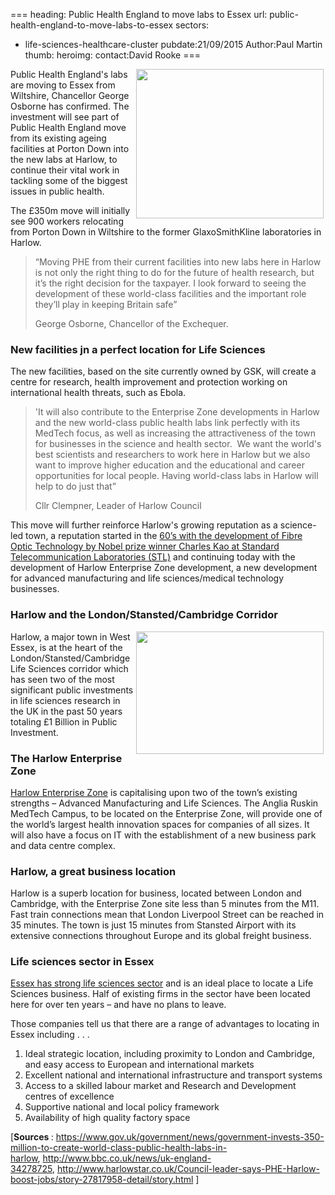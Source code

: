 ===
heading: Public Health England to move labs to Essex
url: public-health-england-to-move-labs-to-essex
sectors:
  - life-sciences-healthcare-cluster 
pubdate:21/09/2015
Author:Paul Martin
thumb:
heroimg:
contact:David Rooke
===
<p><strong><img alt='' src='http://www.investessex.co.uk/uploads/about/GSK_500px_150dpi.jpg' style='border-style:solid; border-width:0px; float:right; height:239px; margin:0px 3px; width:300px'/></strong></p><p>Public Health England's labs are moving to Essex from Wiltshire, Chancellor George Osborne has confirmed. The investment will see part of Public Health England move from its existing ageing facilities at Porton Down into the new labs at Harlow, to continue their vital work in tackling some of the biggest issues in public health.</p><p>The £350m move will initially see 900 workers relocating from Porton Down in Wiltshire to the former GlaxoSmithKline laboratories in Harlow.</p><blockquote><p>“Moving PHE from their current facilities into new labs here in Harlow is not only the right thing to do for the future of health research, but it’s the right decision for the taxpayer. I look forward to seeing the development of these world-class facilities and the important role they’ll play in keeping Britain safe”</p><p>George Osborne, Chancellor of the Exchequer.</p></blockquote><h3>New facilities jn a perfect location for Life Sciences</h3><p>The new facilities, based on the site currently owned by GSK, will create a centre for research, health improvement and protection working on international health threats, such as Ebola.</p><blockquote><p>'It will also contribute to the Enterprise Zone developments in Harlow and the new world-class public health labs link perfectly with its MedTech focus, as well as increasing the attractiveness of the town for businesses in the science and health sector.  We want the world's best scientists and researchers to work here in Harlow but we also want to improve higher education and the educational and career opportunities for local people. Having world-class labs in Harlow will help to do just that”</p><p>Cllr Clempner, Leader of Harlow Council</p></blockquote><p>This move will further reinforce Harlow's growing reputation as a science-led town, a reputation started in the <a href='http://www.investessex.co.uk/studies/case-studies/fibre-optic-invention'>60’s with the development of Fibre Optic Technology by Nobel prize winner Charles Kao at Standard Telecommunication Laboratories (STL)</a> and continuing today with the development of Harlow Enterprise Zone development, a new development for advanced manufacturing and life sciences/medical technology businesses.</p><h3>Harlow and the London/Stansted/Cambridge Corridor</h3><p><img alt='' src='http://www.investessex.co.uk/uploads/about/1Billion_Public_Investment_150dpi_RGB_copy.jpg' style='border-style:solid; border-width:0px; float:right; height:196px; margin:0px 3px; width:300px'/>Harlow, a major town in West Essex, is at the heart of the London/Stansted/Cambridge Life Sciences corridor which has seen two of the most significant public investments in life sciences research in the UK in the past 50 years totaling £1 Billion in Public Investment. </p><h3>The Harlow Enterprise Zone</h3><p><a href='http://www.investessex.co.uk/studies/place-studies/harlow_enterprise'>Harlow Enterprise Zone</a> is capitalising upon two of the town’s existing strengths – Advanced Manufacturing and Life Sciences. The Anglia Ruskin MedTech Campus, to be located on the Enterprise Zone, will provide one of the world’s largest health innovation spaces for companies of all sizes. It will also have a focus on IT with the establishment of a new business park and data centre complex.</p><h3>Harlow, a great business location</h3><p>Harlow is a superb location for business, located between London and Cambridge, with the Enterprise Zone site less than 5 minutes from the M11. Fast train connections mean that London Liverpool Street can be reached in 35 minutes. The town is just 15 minutes from Stansted Airport with its extensive connections throughout Europe and its global freight business.</p><h3>Life sciences sector in Essex</h3><p><a href='http://www.investessex.co.uk/sectors/life-sciences'>Essex has strong life sciences sector</a> and is an ideal place to locate a Life Sciences business. Half of existing firms in the sector have been located here for over ten years – and have no plans to leave.</p><p>Those companies tell us that there are a range of advantages to locating in Essex including . . .</p><ol><li>Ideal strategic location, including proximity to London and Cambridge, and easy access to European and international markets</li><li>Excellent national and international infrastructure and transport systems</li><li>Access to a skilled labour market and Research and Development centres of excellence</li><li>Supportive national and local policy framework</li><li>Availability of high quality factory space</li></ol><p>[<strong>Sources </strong>: <a href='https://www.gov.uk/government/news/government-invests-350-million-to-create-world-class-public-health-labs-in-harlow' target='_parent'>https://www.gov.uk/government/news/government-invests-350-million-to-create-world-class-public-health-labs-in-harlow</a>, <a href='http://www.bbc.co.uk/news/uk-england-34278725' target='_parent'>http://www.bbc.co.uk/news/uk-england-34278725</a>, <a href='http://www.harlowstar.co.uk/Council-leader-says-PHE-Harlow-boost-jobs/story-27817958-detail/story.html' target='_parent'>http://www.harlowstar.co.uk/Council-leader-says-PHE-Harlow-boost-jobs/story-27817958-detail/story.html</a> ]</p>